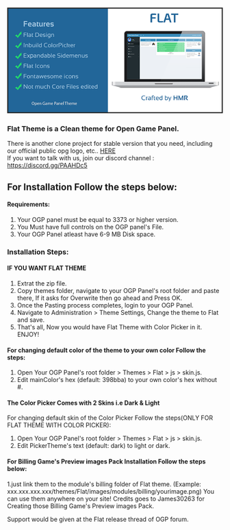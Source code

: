![Flat Theme](Flat-banner.png?raw=true")
### Flat Theme is a Clean theme for Open Game Panel.
There is another clone project for stable version that you need, including our official public opg logo, etc.. [HERE](https://github.com/HAN-105/FlatOPG)<br>
If you want to talk with us, join our discord channel : https://discord.gg/PAAHDc5

## For Installation Follow the steps below:

#### Requirements:
1. Your OGP panel must be equal to 3373 or higher version.
2. You Must have full controls on the OGP panel's File.
3. Your OGP Panel atleast have 6-9 MB Disk space.


### Installation Steps:

#### IF YOU WANT FLAT THEME
1. Extrat the zip file.
3. Copy themes folder, navigate to your OGP Panel's root folder and paste there, If it asks for Overwrite then go ahead and Press OK.
4. Once the Pasting process completes, login to your OGP Panel.
5. Navigate to Administration > Theme Settings, Change the theme to Flat and save.
6. That's all, Now you would have Flat Theme with Color Picker in it. ENJOY!


#### For changing default color of the theme to your own color Follow the steps:
1. Open Your OGP Panel's root folder > Themes > Flat > js > skin.js.
2. Edit mainColor's hex (default: 398bba) to your own color's hex without #.

#### The Color Picker Comes with 2 Skins i.e Dark & Light
For changing default skin of the Color Picker Follow the steps(ONLY FOR FLAT THEME WITH COLOR PICKER):
1. Open Your OGP Panel's root folder > Themes > Flat > js > skin.js.
2. Edit PickerTheme's text (default: dark) to light or dark.

#### For Billing Game's Preview images Pack Installation Follow the steps below:
1.just link them to the module's billing folder of Flat theme. (Example: xxx.xxx.xxx.xxx/themes/Flat/images/modules/billing/yourimage.png) You can use them anywhere on your site!
Credits goes to James30263 for Creating those Billing Game's Preview images Pack.

Support would be given at the Flat release thread of OGP forum.
